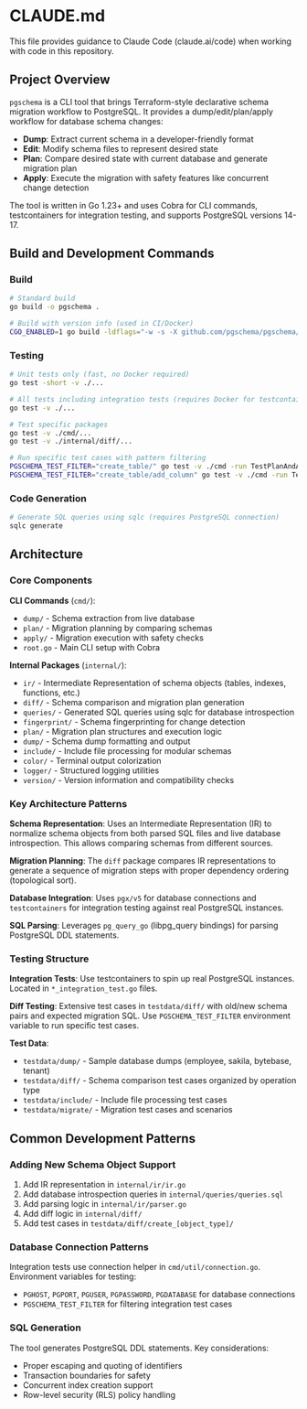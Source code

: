 # CLAUDE.md

This file provides guidance to Claude Code (claude.ai/code) when working with code in this repository.

## Project Overview

`pgschema` is a CLI tool that brings Terraform-style declarative schema migration workflow to PostgreSQL. It provides a dump/edit/plan/apply workflow for database schema changes:

- **Dump**: Extract current schema in a developer-friendly format
- **Edit**: Modify schema files to represent desired state
- **Plan**: Compare desired state with current database and generate migration plan
- **Apply**: Execute the migration with safety features like concurrent change detection

The tool is written in Go 1.23+ and uses Cobra for CLI commands, testcontainers for integration testing, and supports PostgreSQL versions 14-17.

## Build and Development Commands

### Build

```bash
# Standard build
go build -o pgschema .

# Build with version info (used in CI/Docker)
CGO_ENABLED=1 go build -ldflags="-w -s -X github.com/pgschema/pgschema/cmd.GitCommit=... -X 'github.com/pgschema/pgschema/cmd.BuildDate=...'" -o pgschema .
```

### Testing

```bash
# Unit tests only (fast, no Docker required)
go test -short -v ./...

# All tests including integration tests (requires Docker for testcontainers)
go test -v ./...

# Test specific packages
go test -v ./cmd/...
go test -v ./internal/diff/...

# Run specific test cases with pattern filtering
PGSCHEMA_TEST_FILTER="create_table/" go test -v ./cmd -run TestPlanAndApply
PGSCHEMA_TEST_FILTER="create_table/add_column" go test -v ./cmd -run TestPlanAndApply
```

### Code Generation

```bash
# Generate SQL queries using sqlc (requires PostgreSQL connection)
sqlc generate
```

## Architecture

### Core Components

**CLI Commands** (`cmd/`):

- `dump/` - Schema extraction from live database
- `plan/` - Migration planning by comparing schemas
- `apply/` - Migration execution with safety checks
- `root.go` - Main CLI setup with Cobra

**Internal Packages** (`internal/`):

- `ir/` - Intermediate Representation of schema objects (tables, indexes, functions, etc.)
- `diff/` - Schema comparison and migration plan generation
- `queries/` - Generated SQL queries using sqlc for database introspection
- `fingerprint/` - Schema fingerprinting for change detection
- `plan/` - Migration plan structures and execution logic
- `dump/` - Schema dump formatting and output
- `include/` - Include file processing for modular schemas
- `color/` - Terminal output colorization
- `logger/` - Structured logging utilities
- `version/` - Version information and compatibility checks

### Key Architecture Patterns

**Schema Representation**: Uses an Intermediate Representation (IR) to normalize schema objects from both parsed SQL files and live database introspection. This allows comparing schemas from different sources.

**Migration Planning**: The `diff` package compares IR representations to generate a sequence of migration steps with proper dependency ordering (topological sort).

**Database Integration**: Uses `pgx/v5` for database connections and `testcontainers` for integration testing against real PostgreSQL instances.

**SQL Parsing**: Leverages `pg_query_go` (libpg_query bindings) for parsing PostgreSQL DDL statements.

### Testing Structure

**Integration Tests**: Use testcontainers to spin up real PostgreSQL instances. Located in `*_integration_test.go` files.

**Diff Testing**: Extensive test cases in `testdata/diff/` with old/new schema pairs and expected migration SQL. Use `PGSCHEMA_TEST_FILTER` environment variable to run specific test cases.

**Test Data**:

- `testdata/dump/` - Sample database dumps (employee, sakila, bytebase, tenant)
- `testdata/diff/` - Schema comparison test cases organized by operation type
- `testdata/include/` - Include file processing test cases
- `testdata/migrate/` - Migration test cases and scenarios

## Common Development Patterns

### Adding New Schema Object Support

1. Add IR representation in `internal/ir/ir.go`
2. Add database introspection queries in `internal/queries/queries.sql`
3. Add parsing logic in `internal/ir/parser.go`
4. Add diff logic in `internal/diff/`
5. Add test cases in `testdata/diff/create_[object_type]/`

### Database Connection Patterns

Integration tests use connection helper in `cmd/util/connection.go`. Environment variables for testing:

- `PGHOST`, `PGPORT`, `PGUSER`, `PGPASSWORD`, `PGDATABASE` for database connections
- `PGSCHEMA_TEST_FILTER` for filtering integration test cases

### SQL Generation

The tool generates PostgreSQL DDL statements. Key considerations:

- Proper escaping and quoting of identifiers
- Transaction boundaries for safety
- Concurrent index creation support
- Row-level security (RLS) policy handling
